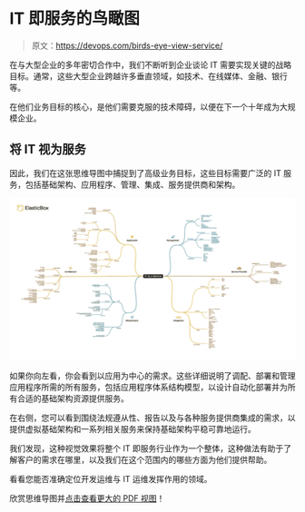 # IT 即服务的鸟瞰图

> 原文：<https://devops.com/birds-eye-view-service/>

在与大型企业的多年密切合作中，我们不断听到企业谈论 IT 需要实现关键的战略目标。通常，这些大型企业跨越许多垂直领域，如技术、在线媒体、金融、银行等。

在他们业务目标的核心，是他们需要克服的技术障碍，以便在下一个十年成为大规模企业。

## 将 IT 视为服务

因此，我们在这张思维导图中捕捉到了高级业务目标，这些目标需要广泛的 IT 服务，包括基础架构、应用程序、管理、集成、服务提供商和架构。

[![elasticbox-it-as-a-service-thumb](img/17c52f2139519b6b833f1925ccf34ad7.png)](http://hubs.ly/y0qL3b0)

如果你向左看，你会看到以应用为中心的需求。这些详细说明了调配、部署和管理应用程序所需的所有服务，包括应用程序体系结构模型，以设计自动化部署并为所有合适的基础架构资源提供服务。

在右侧，您可以看到围绕法规遵从性、报告以及与各种服务提供商集成的需求，以提供虚拟基础架构和一系列相关服务来保持基础架构平稳可靠地运行。

我们发现，这种视觉效果将整个 IT 即服务行业作为一个整体，这种做法有助于了解客户的需求在哪里，以及我们在这个范围内的哪些方面为他们提供帮助。

看看您能否准确定位开发运维与 IT 运维发挥作用的领域。

欣赏思维导图并[点击查看更大的 PDF 视图](http://hubs.ly/y0qL3b0)！